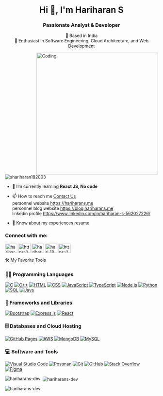 <h1 align="center">Hi 👋, I'm Hariharan S</h1>
<h3 align="center">Passionate Analyst & Developer</h3>
<p align="center">
  📍 Based in India <br>
  🚀 Enthusiast in Software Engineering, Cloud Architecture, and Web Development
</p>

<img align="right" alt="Coding" width="400" src="https://cdn.dribbble.com/users/50886/screenshots/2710024/coding.gif">

<p align="left"> <img src="https://komarev.com/ghpvc/?username=shariharan182003&label=Profile%20views&color=0e75b6&style=flat" alt="shariharan182003" /> </p>

- 🌱 I’m currently learning **React JS, No code**

- 📫 How to reach me <a href="mailto:hariharans.developer@gmail.com?subject=Inquiry&body=Hello,%0D%0A%0D%0AI would like to inquire about...">Contact Us</a>
 </br>personnel website https://hariharans.me</br> personnel blog website https://blog.hariharans.me </br>linkedin profile https://www.linkedin.com/in/hariharan-s-562027226/

- 📄 Know about my experiences [resume](https://drive.google.com/file/d/1-v9qtPmXzoAsPNHzu1GoQySQlUOfl4Ub/view?usp=sharing)

<h3 align="left">Connect with me:</h3>
<p align="left">
<a href="https://twitter.com/HariHar24773831/" target="blank"><img align="center" src="https://raw.githubusercontent.com/rahuldkjain/github-profile-readme-generator/master/src/images/icons/Social/twitter.svg" alt="hariharans" height="30" width="40" /></a>
<a href="https://www.linkedin.com/in/hariharan-s-562027226/" target="blank"><img align="center" src="https://raw.githubusercontent.com/rahuldkjain/github-profile-readme-generator/master/src/images/icons/Social/linked-in-alt.svg" alt="https://www.linkedin.com/in/hariharan-s-562027226/" height="30" width="40" /></a>
<a href="https://instagram.com/hariharan_s182003" target="blank"><img align="center" src="https://raw.githubusercontent.com/rahuldkjain/github-profile-readme-generator/master/src/images/icons/Social/instagram.svg" alt="hariharan_s182003" height="30" width="40" /></a>
<a href="https://www.codechef.com/users/hari_182003" target="blank"><img align="center" src="https://cdn.jsdelivr.net/npm/simple-icons@3.1.0/icons/codechef.svg" alt="hari_182003" height="30" width="40" /></a>
<a href="https://www.hackerrank.com/https://www.hackerrank.com/shariharan182003" target="blank"><img align="center" src="https://raw.githubusercontent.com/rahuldkjain/github-profile-readme-generator/master/src/images/icons/Social/hackerrank.svg" alt="https://www.hackerrank.com/shariharan182003" height="30" width="40" /></a>
</p>

<div>
<!-- Favorite Tools -->
🛠 My Favorite Tools
 <h3>👨‍💻 Programming Languages</h3>
 <p>
  <a href="#"><img alt="C" src="https://img.shields.io/badge/-C-283593?style=flat-square&logo=c&logoColor=white"></a>
  <a href="#"><img alt="C++" src="https://img.shields.io/badge/-C++-00549D?style=flat-square&logo=cplusplus&logoColor=white"></a>
  <a href="#"><img alt="HTML" src="https://img.shields.io/badge/-HTML-E34F26.svg?style=flat-square&logo=html5&logoColor=white"></a>
  <a href="#"><img alt="CSS" src="https://img.shields.io/badge/-CSS-264de4.svg?style=flat-square&logo=css3&logoColor=white"></a>
  <a href="#"><img alt="JavaScript" src="https://img.shields.io/badge/-JavaScript-F7DF1E.svg?style=flat-square&logo=javascript&logoColor=black"></a>
  <a href="#"><img alt="TypeScript" src="https://img.shields.io/badge/TypeScript-007ACC.svg?logo=typescript&logoColor=white"></a>
  <a href="#"><img alt="Node.js" src="https://img.shields.io/badge/Node.js-43853D.svg?style=flat-square&logo=node.js&logoColor=white"></a>
  <a href="#"><img alt="Python" src="https://img.shields.io/badge/Python-14354C.svg?style=flat-square&logo=python&logoColor=yellow"></a>
  <a href="#"><img alt="SQL" src="https://custom-icon-badges.demolab.com/badge/SQL-025E8C.svg?style=flat-square&logo=database&logoColor=white"></a>
   <a href="#"><img alt="Java" src="https://custom-icon-badges.demolab.com/badge/Java-025E8C.svg?style=flat-square&logo=java&logoColor=white"></a>
 </p>
 <h3>🧰 Frameworks and Libraries</h3>
 <p>
  <a href="#"><img alt="Bootstrap" src="https://img.shields.io/badge/Bootstrap-7952B3.svg?style=flat-square&logo=bootstrap&logoColor=white"></a>
  <a href="#"><img alt="Express.js" src="https://img.shields.io/badge/Express.js-404d59.svg?style=flat-square&logo=express&logoColor=white"></a>
  <a href="#"><img alt="React" src="https://img.shields.io/badge/React-20232a.svg?style=flat-square&logo=react&logoColor=%2361DAFB"></a>           
 </p>
 <h3>🗄 Databases and Cloud Hosting</h3>
  <a href="#"><img alt="GitHub Pages" src="https://img.shields.io/badge/GitHub%20Pages-327FC7.svg?style=flat-square&logo=github&logoColor=white"></a>
  <a href="#"><img alt="AWS" src="https://img.shields.io/badge/Amazon_AWS-232F3E?style=flat-square&logo=amazon-aws&logoColor=white"></a>
  <a href="#"><img alt="MongoDB" src ="https://img.shields.io/badge/MongoDB-4ea94b.svg?style=flat-square&logo=mongodb&logoColor=white"></a>
  <a href="#"><img alt="MySQL" src="https://img.shields.io/badge/MySQL-00f.svg?style=flat-square&logo=mysql&logoColor=white"></a>
  
 <h3>💻 Software and Tools</h3>
 <p>
  <a href="#"><img alt="Visual Studio Code" src="https://img.shields.io/badge/Visual%20Studio%20Code-0078d7.svg?style=flat-square&logo=visual-studio-code&logoColor=white"></a>
  <a href="#"><img alt="Postman" src="https://img.shields.io/badge/Postman-FF6C37?style=flat-square&logo=postman&logoColor=white"></a>
  <a href="#"><img alt="Git" src="https://img.shields.io/badge/Git-F05033.svg?style=flat-square&logo=git&logoColor=white"></a>
  <a href="#"><img alt="GitHub" src="https://img.shields.io/badge/GitHub-000000.svg?style=flat-square&logo=github&logoColor=white"></a>
  <a href="#"><img alt="Stack Overflow" src="https://img.shields.io/badge/-Stack%20Overflow-FE7A16?style=flat-square&logo=stack-overflow&logoColor=white"></a>
  <a href="#"><img alt="Figma" src="https://img.shields.io/badge/-Figma-000000?style=flat-square&logo=figma&logoColor=white"></a>
 </p>

</div>

<p><img align="left" src="https://github-readme-stats.vercel.app/api/top-langs?username=hariharans-dev&show_icons=true&locale=en&layout=compact" alt="hariharans-dev" /></p>

<p>&nbsp;<img align="center" src="https://github-readme-stats.vercel.app/api?username=hariharans-dev&show_icons=true&locale=en" alt="hariharans-dev" /></p>

<p><img align="center" src="https://github-readme-streak-stats.herokuapp.com/?user=hariharans-dev&" alt="hariharans-dev" /></p>
